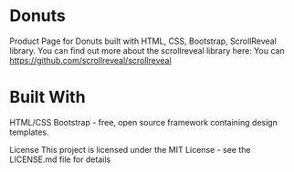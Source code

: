 # Donuts
Product Page for Donuts built with HTML, CSS, Bootstrap, ScrollReveal library.
You can find out more about the scrollreveal library here: You can https://github.com/scrollreveal/scrollreveal

# Built With
HTML/CSS
Bootstrap - free, open source framework containing design templates.

License
This project is licensed under the MIT License - see the LICENSE.md file for details
